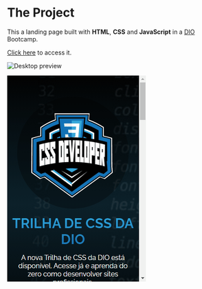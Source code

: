 # The Project

This a landing page built with **HTML**, **CSS** and **JavaScript** in a [DIO](https://dio.me) Bootcamp.

[Click here](https://alexgabriel8.github.io/trilha-css-dio/) to access it.

![Desktop preview](./readme-assets/project-preview-desktop.gif)

![Mobile preview](./readme-assets/project-preview-mobile.gif)
